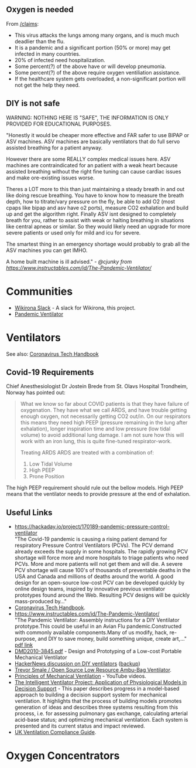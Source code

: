 ## Oxygen is needed

From [/claims](/claims/README.md):

* This virus attacks the lungs among many organs, and is much much deadlier than the flu.
* It is a pandemic and a significant portion (50% or more) may get infected in many countries.
* 20% of infected need hospitalization.
* Some percent(?) of the above have or will develop pneumonia.
* Some percent(?) of the above require oxygen ventiliation assistance.
* If the healthcare system gets overloaded, a non-significant portion will not get the help they need.

## DIY is not safe

WARNING: NOTHING HERE IS "SAFE", THE INFORMATION IS ONLY PROVIDED FOR EDUCATIONAL PURPOSES.

"Honestly it would be cheaper more effective and FAR safer to use BIPAP or ASV machines. ASV machines are basically ventilators that do full servo assisted breathing for a patient anyway.

However there are some REALLY complex medical issues here. ASV machines are contraindicated for an patient with a weak heart because assisted breathing without the right fine tuning can cause cardiac issues and make ore-existing issues worse.

Theres a LOT more to this than just maintaining a steady breath in and out like doing rescue breathing. You have to know how to measure the breath depth, how to titrate/vary pressure on the fly, be able to add O2 (most cpaps like bipap and asv have o2 ports), measure CO2 exhalation and build up and get the algorithm right. Finally ASV isnt designed to completely breath for you, rather to assist with weak or halting breathing in situations like central apneas or similar. So they would likely need an upgrade for more severe patients or used only for mild and icu for severe.

The smartest thing in an emergency shortage would probably to grab all the ASV machines you can get IMHO.

A home built machine is ill advised." - _@cjunky from https://www.instructables.com/id/The-Pandemic-Ventilator/_


# Communities

 * [Wikirona Slack](https://join.slack.com/t/wikirona/shared_invite/zt-creubqis-YN31P7ioJb7PEZ0rOs8MhQ) - A slack for Wikirona, this project.
 * [Pandemic Ventilator](https://panvent.blogspot.com/)

# Ventilators

See also: [Coronavirus Tech Handbook](https://coronavirustechhandbook.com/ventilators)

## Covid-19 Requirements

Chief Anesthesiologist Dr Jostein Brede from St. Olavs Hospital Trondheim, Norway has pointed out:

> What we know so far about COVID patients is that they have failure of oxygenation. 
> They have what we call ARDS, and have trouble getting enough oxygen, not necessarily getting CO2 out/in. 
> On our respirators this means they need high PEEP (pressure remaining in the lung after exhalation), longer inspiration time and low pressure (low tidal volume) to avoid additional lung damage. I am not sure how this will work with an iron lung, this is quite fine-tuned respirator-work.
>
> Treating ARDS
> ARDS are treated with a combination of:
>    1. Low Tidal Volume
>    2. High PEEP
>    3. Prone Position

The high PEEP requirement should rule out the bellow models. High PEEP means that the ventilator needs to provide pressure at the end of exhalation. 

## Useful Links

* https://hackaday.io/project/170189-pandemic-pressure-control-ventilator \
"The Covid-19 pandemic is causing a rising patient demand for respiratory Pressure Control Ventilators (PCVs). The PCV demand already exceeds the supply in some hospitals. The rapidly growing PCV shortage will force more and more hospitals to triage patients who need PCVs. More and more patients will not get them and will die. A severe PCV shortage will cause 100&apos;s of thousands of preventable deaths in the USA and Canada and millions of deaths around the world. A good design for an open-source low-cost PCV can be developed quickly by online design teams, inspired by innovative previous ventilator prototypes found around the Web. Resulting PCV designs will be quickly mass-produced by…"
* [Coronavirus Tech Handbook](https://coronavirustechhandbook.com/ventilators).
* https://www.instructables.com/id/The-Pandemic-Ventilator/ \
"The Pandemic Ventilator: Assembly instructions for a DIY Ventilator prototype.This could be useful in an Avian Flu pandemic.Constructed with commonly available components.Many of us modify, hack, re-purpose, and DIY to save money, build something unique, create art,..." [pdf link](/resources/pdfs/instructables-pandemic-ventilator.pdf)
* [DMD2010-3845.pdf](/resources/pdfs/DMD2010-3845.pdf) - Design and Prototyping of a Low-cost Portable Mechanical Ventilator
* [HackerNews discussion on DIY ventilators](https://news.ycombinator.com/item?id=22453100) ([backup](resources/sites/hackernews_22453100.pdf))
* [Trevor Smale / Open Source Low Resource Ambu-Bag Ventilator](https://gitlab.com/TrevorSmale/low-resource-ambu-bag-ventilor).
* [Principles of Mechanical Ventilation](https://youtu.be/-es5hs7d8pU) - YouTube videos.
* [The Intelligent Ventilator Project: Application of Physiological Models in Decision Support](https://www.researchgate.net/publication/221450256_The_Intelligent_Ventilator_Project_Application_of_Physiological_Models_in_Decision_Support) - This paper describes progress in a model-based approach to building a decision support system for mechanical ventilation. It highlights that the process of building models promotes generation of ideas and describes three systems resulting from this process, i.e. for assessing pulmonary gas exchange, calculating arterial acid-base status; and optimizing mechanical ventilation. Each system is presented and its current status and impact reviewed.
* [UK Ventilation Compliance Guide](https://assets.publishing.service.gov.uk/government/uploads/system/uploads/attachment_data/file/456656/domestic_ventilation_compliance_guide_2010.pdf).

# Oxygen Concentrators